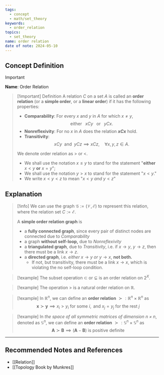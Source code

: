 ```yaml
---
tags:
  - concept
  - math/set_theory
keywords:
  - order_relation
topics:
  - set_theory
name: order relation
date of note: 2024-05-10
---
```


## Concept Definition

>[!important]
>**Name**: Order Relation

>[!important] Definition
>A relation $C$ on a set $A$ is called an **order relation** (or a **simple order**, or a **linear order**)
if it has the following properties:
> 
> - **Comparability**: For every $x$ and $y$ in $A$ for which $x \neq y$, $$\text{ either  }\;\; xCy\;\; \text{    or    } \;\; yCx.$$
> - **Nonreflexivity**: For no $x$ in $A$ does the relation **$xCx$** hold. 
> - **Transitivity**: $$xCy\; \text{ and }\; yCz \implies xCz, \quad \forall x,y,z \in A.$$ 
> 
> We denote order relation as $>$ or $<$. 
> 
> - We shall use the notation $x \le y$ to stand for the statement "**either** $x < y$ **or** $x = y$";  
> - We shall use the notation $y > x$ to stand for the statement "$x < y$." 
> - We write $x < y < z$ to mean "$x < y$ *and* $y < z$"



## Explanation

>[!info]
>We can use the graph $\mathcal{G} := (\mathcal{V}, \mathcal{E})$ to represent this relation, where the relation set $C := \mathcal{E}.$ 
>
>A **simple order relation graph** is
>- a **fully connected graph**, since every pair of distinct nodes are connected due to *Comparability*
>- a graph **without self-loop,** due to *Nonreflexivity*
>- a **triangulated graph**, due to *Transitivity*,  i.e. if $x \to y$, $y \to z$, then there must be a link $x \to z$.
>- a **directed graph**, i.e. *either* $x\to y$ *or* $y \to x$, **not both.** 
>	- If not, but transitivity, there must be a link $x \to x$, which is violating the no self-loop condition.



>[!example]
>The subset operation  $\subset$ or $\subsetneq$ is an order relation on $2^X$.

>[!example]
>The operation $>$ is a natural order relation on $\mathbb{R}$.


>[!example]
>In $\mathbb{R}^n$, we can define an **order relation** $\succ: \mathbb{R}^n \times \mathbb{R}^n$ as 
>$$
>\boldsymbol{x} \succ \boldsymbol{y} \implies x_{i} > y_{i} \text{ for some }i, \text{ and } x_{j} = y_{j} \text{ for the rest }j
>$$

>[!example]
>In *the space of all symmetric matrices of dimension $n \times n$*, denoted as $\mathbb{S}^n$, we can define an **order relation** $\succ: \mathbb{S}^n \times \mathbb{S}^n$ as 
>$$
>\boldsymbol{A} \succ \boldsymbol{B} \implies (\boldsymbol{A} - \boldsymbol{B}) \text{ is positive definite}
>$$






-----------
##  Recommended Notes and References

- [[Relation]]
- [[Topology Book by Munkres]]